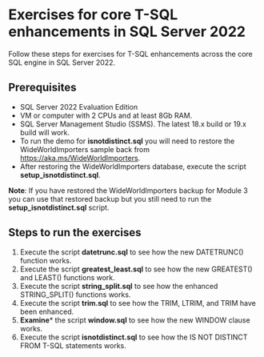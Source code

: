 # Exercises for core T-SQL enhancements in SQL Server 2022

Follow these steps for exercises for  T-SQL enhancements across the core SQL engine in SQL Server 2022.

## Prerequisites

- SQL Server 2022 Evaluation Edition
- VM or computer with 2 CPUs and at least 8Gb RAM.
- SQL Server Management Studio (SSMS). The latest 18.x build or 19.x build will work.
- To run the demo for **isnotdistinct.sql** you will need to restore the WideWorldImporters sample back from https://aka.ms/WideWorldImporters.
- After restoring the WideWorldImporters database, execute the script **setup_isnotdistinct.sql**.

**Note**: If you have restored the WideWorldImporters backup for Module 3 you can use that restored backup but you still need to run the **setup_isnotdistinct.sql** script.

##  Steps to run the exercises

1. Execute the script **datetrunc.sql** to see how the new DATETRUNC() function works.
1. Execute the script **greatest_least.sql** to see how the new GREATEST() and LEAST() functions work.
1. Execute the script **string_split.sql** to see how the enhanced STRING_SPLIT() functions works.
1. Execute the script **trim.sql** to see how the TRIM, LTRIM, and TRIM have been enhanced.
1. **Examine*** the script **window.sql** to see how the new WINDOW clause works.
1. Execute the script **isnotdistinct.sql** to see how the IS NOT DISTINCT FROM T-SQL statements works.